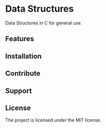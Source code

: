 # Data Structures

Data Structures in C for general use.

Features
--------

Installation
------------

Contribute
----------

Support
-------

License
-------

The project is licensed under the MIT license.
